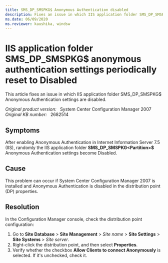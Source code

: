 ```yaml
---
title: SMS_DP_SMSPKG$ Anonymous Authentication disabled
description: Fixes an issue in which IIS application folder SMS_DP_SMSPKG$ Anonymous Authentication settings are disabled.
ms.date: 06/09/2020
ms.reviewer: kaushika, windsw
---
```

# IIS application folder SMS_DP_SMSPKG$ anonymous authentication settings periodically reset to Disabled

This article fixes an issue in which IIS application folder SMS_DP_SMSPKG$ Anonymous Authentication settings are disabled.

_Original product version:_ &nbsp; System Center Configuration Manager 2007  
_Original KB number:_ &nbsp; 2682514

## Symptoms

After enabling Anonymous Authentication in Internet Information Server 7.5 (IIS), randomly the IIS application folder **SMS_DP_SMSPKG\<Partition>$** Anonymous Authentication settings become Disabled.

## Cause

This problem can occur if System Center Configuration Manager 2007 is installed and Anonymous Authentication is disabled in the distribution point (DP) properties.

## Resolution

In the Configuration Manager console, check the distribution point configuration:

1. Go to **Site Database** > **Site Management** > *Site name* > **Site Settings** > **Site Systems** > *Site server*.
2. Right-click the distribution point, and then select **Properties**.
3. Verify whether the checkbox **Allow Clients to connect Anonymously** is selected. If it's unchecked, check it.
